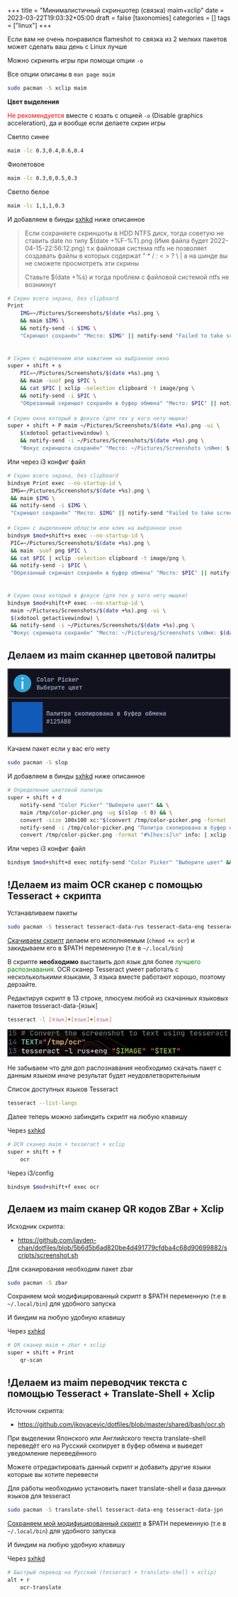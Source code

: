 +++
title = "Минималистичный скриншотер (связка) maim+xclip"
date = 2023-03-22T19:03:32+05:00
draft = false
[taxonomies]
categories = []
tags = ["linux"]
+++

Если вам не очень понравился flameshot то связка из 2 мелких пакетов может сделать ваш день с Linux лучше

Можно скринить игры при помощи опции `-o`

Все опции описаны в `man page maim`

```sh
sudo pacman -S xclip maim
```

**Цвет выделения**

<font color="red">Не рекомендуется</font> вместе с юзать с опцией `-o` (Disable graphics acceleration), да и вообще если делаете скрин игры

Светло синее

```sh
maim -lc 0.3,0.4,0.6,0.4
```

Фиолетовое

```sh
maim -lc 0.3,0,0.5,0.3
```

Светло белое

```sh
maim -lc 1,1,1,0.3
```

И добавляем в бинды [sxhkd](https://github.com/baskerville/sxhkd) ниже описанное

> Если сохраняете скриншоты в HDD NTFS диск, тогда советую не ставить date по типу $(date +%F-%T).png (Имя файла будет 2022-04-15-22:56:12.png) т.к файловая система ntfs не позволяет создавать файлы в которых содержат ” \* / : < > ? \ | а на шинде вы не сможете просмотреть эти скрины
>
> Ставьте $(date +%s) и тогда проблем с файловой системой ntfs не возникнут

```sh
# Скрин всего экрана, без clipboard
Print
    IMG=~/Pictures/Screenshots/$(date +%s).png \
    && maim $IMG \
    && notify-send -i $IMG \
    "Скриншот сохранён" "Место: $IMG" || notify-send "Failed to take screenshot"


# Скрин с выделением или нажатием на выбранное окно
super + shift + s
    PIC=~/Pictures/Screenshots/$(date +%s).png \
    && maim -suof png $PIC \
    && cat $PIC | xclip -selection clipboard -t image/png \
    && notify-send -i $PIC \
    "Обрезанный скриншот сохранён в буфер обмена" "Место: $PIC" || notify-send "Failed to take screenshot"

# Скрин окна который в фокусе (для тех у кого нету мышки)
super + shift + P maim ~/Pictures/Screenshots/$(date +%s).png -ui \
    $(xdotool getactivewindow) \
    && notify-send -i ~/Pictures/Screenshots/$(date +%s).png \
    "Фокус скриншота сохранён" "Место: ~/Pictures/Screenshots \nИмя: $(date +%s).png" || notify-send "Failed to take screenshot"
```

Или через i3 конфиг файл

```sh
# Скрин всего экрана, без clipboard
bindsym Print exec --no-startup-id \
 IMG=~/Pictures/Screenshots/$(date +%s).png \
 && maim $IMG \
 && notify-send -i $IMG \
 "Скриншот сохранён" "Место: $IMG" || notify-send "Failed to take screenshot"

# Скрин с выделением области или клик на выбранное окно
bindsym $mod+shift+s exec --no-startup-id \
 PIC=~/Pictures/Screenshots/$(date +%s).png \
 && maim -suof png $PIC \
 && cat $PIC | xclip -selection clipboard -t image/png \
 && notify-send -i $PIC \
 "Обрезанный скриншот сохранён в буфер обмена" "Место: $PIC" || notify-send "Failed to take screenshot"


# Скрин окна который в фокусе (для тех у кого нету мышки)
bindsym $mod+shift+P exec --no-startup-id \
 maim ~/Pictures/Screenshots/$(date +%s).png -ui \
 $(xdotool getactivewindow) \
 && notify-send -i ~/Pictures/Screenshots/$(date +%s).png \
 "Фокус скриншота сохранён" "Место: ~/Picturesg/Screenshots \nИмя: $(date +%s).png" || notify-send "Failed to take screenshot"
```

## Делаем из maim сканнер цветовой палитры

![image](/images/maim-with-xclip-useful-usage/colorpicker.png)

Качаем пакет если у вас его нету

```sh
sudo pacman -S slop
```

И добавляем в бинды [sxhkd](https://github.com/baskerville/sxhkd) ниже описанное

```sh
# Определение цветовой палитры
super + shift + d
    notify-send "Color Picker" "Выберите цвет" && \
    maim /tmp/color-picker.png -ug $(slop -t 0) && \
    convert -size 100x100 xc:"$(convert /tmp/color-picker.png -format '#%[hex:s]\n' info:)" /tmp/color-picker.png && \
    notify-send -i /tmp/color-picker.png "Палитра скопирована в буфер обмена" $(convert /tmp/color-picker.png -format "#%[hex:s]\n" info:) && \
    convert /tmp/color-picker.png -format "#%[hex:s]\n" info: | xclip -sel c
```

Или через i3 конфиг файл

```sh
bindsym $mod+shift+d exec notify-send "Color Picker" "Выберите цвет" && maim /tmp/color-picker.png -ug $(slop -t 0) && convert -size 100x100 xc:"$(convert /tmp/color-picker.png -format '#%[hex:s]\n' info:)" /tmp/color-picker.png && notify-send -i /tmp/color-picker.png "Палитра скопирована в буфер обмена" $(convert /tmp/color-picker.png -format "#%[hex:s]\n" info:) && convert /tmp/color-picker.png -format "#%[hex:s]\n" info: | xclip -sel c
```

## !Делаем из maim OCR сканер с помощью Tesseract + скрипта

Устанавливаем пакеты

```sh
sudo pacman -S tesseract tesseract-data-rus tesseract-data-eng tesseract-data-jpn
```

[Скачиваем скрипт](https://github.com/demo2k20/dots/blob/c391251f9f00fc2ce3414508c485c3af309dc6fb/.local/bin/ocr) делаем его исполняемым (`chmod +x ocr`) и закидываем его в $PATH переменную (т.е в `~/.local/bin`)

В скрипте **необходимо** выставить доп язык для более <font color="green">лучшего распознавания</font>. OCR сканер Tesseract умеет работать с нескольколькими языками, 3 языка вместе работают хорошо, поэтому дерзайте.

Редактируя скрипт в 13 строке, плюсуем любой из скачанных языковых пакетов tesseract-data-[язык]

```sh
tesseract -l [язык]+[язык]+[язык]
```

![image](/images/maim-with-xclip-useful-usage/ocr.png)

Не забываем что для доп распознавания необходимо скачать пакет с данным языком иначе результат будет неудовлетворительным

Список доступных языков Tesseract

```sh
tesseract --list-langs
```

Далее теперь можно забиндить скрипт на любую клавишу

Через [sxhkd](https://github.com/baskerville/sxhkd)

```sh
# OCR сканер maim + tesseract + xclip
super + shift + f
    ocr
```

Через i3/config

```sh
bindsym $mod+shift+f exec ocr
```

## Делаем из maim сканер QR кодов ZBar + Xclip

Исходник скрипта:

- https://github.com/jayden-chan/dotfiles/blob/5b6d5b6ad820be4d491779cfdba4c68d90699882/scripts/screenshot.sh

Для сканирования необходим пакет zbar

```sh
sudo pacman -S zbar
```

Сохраняем мой модифицированный скрипт в $PATH переменную (т.е в `~/.local/bin`) для удобного запуска

И биндим на любую удобную клавишу

Через [sxhkd](https://github.com/baskerville/sxhkd)

```sh
# QR сканер maim + zbar + xclip
super + shift + Print
    qr-scan
```

## !Делаем из maim переводчик текста с помощью Tesseract + Translate-Shell + Xclip

Источник скрипта:

- https://github.com/jkovacevic/dotfiles/blob/master/shared/bash/ocr.sh

При выделении Японского или Английского текста translate-shell переведёт его на Русский скопирует в буфер обмена и выведет уведомление переведённого

Можете отредактировать данный скрипт и добавить другие языки которые вы хотите перевести

Для работы необходимо установить пакет translate-shell и база данных языков для tesseract

```sh
sudo pacman -S translate-shell tesseract-data-eng tesseract-data-jpn
```

[Сохраняем мой модифицированный скрипт](https://gitlab.com/anzix/dotfiles/-/raw/master/local/.local/bin/scripts/ocr-translate) в $PATH переменную (т.е в `~/.local/bin`) для удобного запуска

И биндим на любую удобную клавишу

Через [sxhkd](https://github.com/baskerville/sxhkd)

```sh
# Быстрый перевод на Русский (tesseract + translate-shell + xclip)
alt + r
 	ocr-translate
```
